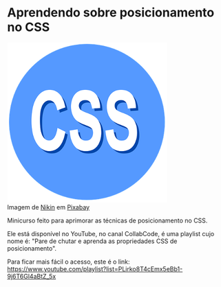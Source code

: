 # Aprendendo sobre posicionamento no CSS

![css](logo-css.png)  
Imagem de [Nikin](https://pixabay.com/users/Nikin-253338/?utm_source=link-attribution&amp;utm_medium=referral&amp;utm_campaign=image&amp;utm_content=2189148) em [Pixabay](https://pixabay.com/?utm_source=link-attribution&amp;utm_medium=referral&amp;utm_campaign=image&amp;utm_content=2189148")

Minicurso feito para aprimorar as técnicas de posicionamento no CSS. 

Ele está disponível no YouTube, no canal CollabCode, é uma playlist cujo nome é: "Pare de chutar e aprenda as propriedades CSS de posicionamento". 

Para ficar mais fácil o acesso, este é o link: https://www.youtube.com/playlist?list=PLirko8T4cEmx5eBb1-9j6T6Gl4aBtZ_5x